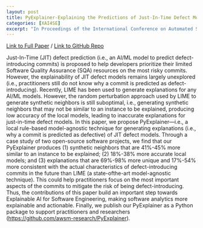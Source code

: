 ```yaml
---
layout: post
title: PyExplainer-Explaining the Predictions of Just-In-Time Defect Models
categories: [XAI4SE]
excerpt: "In Proceedings of the International Conference on Automated Software Engineering (ASE) 2021"
---
```

[Link to Full Paper](https://MichaelFu1998-create.github.io/papers/pyexplainer.pdf) / [Link to GitHub Repo](https://github.com/awsm-research/PyExplainer)

Just-In-Time (JIT) defect prediction (i.e., an AI/ML model to predict defect-introducing commits) is proposed to help developers prioritize their limited Software Quality Assurance (SQA) resources on the most risky commits. However, the explainability of JIT defect models remains largely unexplored (i.e., practitioners still do not know why a commit is predicted as defect-introducing). Recently, LIME has been used to generate explanations for any AI/ML models. However, the random perturbation approach used by LIME to generate synthetic neighbors is still suboptimal, i.e., generating synthetic neighbors that may not be similar to an instance to be explained, producing low accuracy of the local models, leading to inaccurate explanations for just-in-time defect models. In this paper, we propose PyExplainer—i.e., a local rule-based model-agnostic technique for generating explanations (i.e., why a commit is predicted as defective) of JIT defect models. Through a case study of two open-source software projects, we find that our PyExplainer produces (1) synthetic neighbors that are 41%-45% more similar to an instance to be explained; (2) 18%-38% more accurate local models; and (3) explanations that are 69%-98% more unique and 17%-54% more consistent with the actual characteristics of defect-introducing commits in the future than LIME (a state-ofthe-art model-agnostic technique). This could help practitioners focus on the most important aspects of the commits to mitigate the risk of being defect-introducing. Thus, the contributions of this paper build an important step towards Explainable AI for Software Engineering, making software analytics more explainable and actionable. Finally, we publish our PyExplainer as a Python package to support practitioners and researchers (https://github.com/awsm-research/PyExplainer).